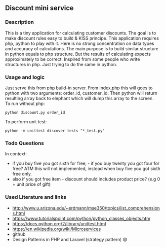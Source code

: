 ## Discount mini service
### Description
This is a tiny application for calculating customer discounts. The goal is to make discount rules easy to build & KISS principe. This application requires php, python to play with it.
Here is no strong concentration on data types and accuracy of calculations. The main purpose is to build similar structure in python equals to php structure. But the results of calculating expects approximately to be correct. Inspired from some people who write structures in php. Just trying to do the same in python.
### Usage and logic
Just serve this from php build-in server. 
From index.php this will goes to python with two arguments: order_id, customer_id.
Then python will return resulting array back to elephant which will dump this array to the screen.<br />
To run without php:
```
python discount.py order_id
```
To perform unit test:
```
python -m unittest discover tests "*_test.py"
```
### Todo Questions
In context:
- if you buy five you got sixth for free, - if you buy twenty you got four for free? 
ATM this will not implemented, instead when buy five you got sixth free only.
- also if you got free item - discount should includes product price? (e.g 0 + unit price of gift)
### Used Literature and links
- http://www.u.arizona.edu/~erdmann/mse350/topics/list_comprehensions.html
- https://www.tutorialspoint.com/python/python_classes_objects.htm
- https://docs.python.org/2/library/unittest.html
- https://en.wikipedia.org/wiki/Microservices
- github
- Design Patterns in PHP and Laravel (strategy pattern) :smile:








